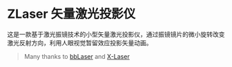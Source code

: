 # ZLaser 矢量激光投影仪

这是一款基于激光振镜技术的小型矢量激光投影仪，通过振镜镜片的微小旋转改变激光反射方向，利用人眼视觉暂留效应投影矢量动画。

> Many thanks to [bbLaser](https://github.com/RealCorebb/bbLaser) and [X-Laser](https://github.com/zrrraa/X-Laser)